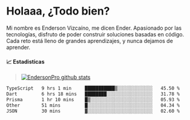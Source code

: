 
# Holaaa, ¿Todo bien?

Mi nombre es Enderson Vizcaíno, me dicen Ender. Apasionado por las tecnologías, disfruto de poder construir soluciones basadas en código. Cada reto está lleno de grandes aprendizajes, y nunca dejamos de aprender. 

#### :chart_with_upwards_trend: Estadisticas
> [![EndersonPro github stats](https://github-readme-stats.vercel.app/api?username=endersonpro&theme=vue-dark&show_icons=true)](https://github.com/anuraghazra/github-readme-stats) 


<!--START_SECTION:waka-->

```txt
TypeScript   9 hrs 1 min     ███████████▒░░░░░░░░░░░░░   45.50 %
Dart         6 hrs 18 mins   ████████░░░░░░░░░░░░░░░░░   31.78 %
Prisma       1 hr 10 mins    █▒░░░░░░░░░░░░░░░░░░░░░░░   05.93 %
Other        51 mins         █░░░░░░░░░░░░░░░░░░░░░░░░   04.34 %
JSON         30 mins         ▓░░░░░░░░░░░░░░░░░░░░░░░░   02.60 %
```

<!--END_SECTION:waka-->

[website]: https://endersonpro.github.io/portfolio/
[twitter]: https://twitter.com/endersonj_
[youtube]: https://youtube.com/ByEnderson
[instagram]: https://instagram.com/endersonvizc
[linkedin]: https://www.linkedin.com/in/enderson-vizcaino-2aa927175/
